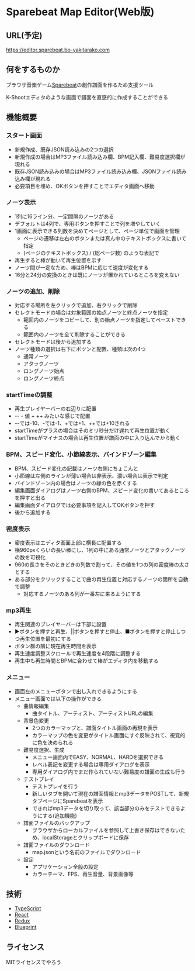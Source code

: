 # Sparebeat Map Editor(Web版)
## URL(予定)
https://editor.sparebeat.bo-yakitarako.com

## 何をするものか

ブラウザ音楽ゲーム[Sparebeat](https://sparebeat.com)の創作譜面を作るため支援ツール

K-Shootエディタのような画面で譜面を直感的に作成することができる

## 機能概要
### スタート画面
- 新規作成、既存JSON読み込みの2つの選択
- 新規作成の場合はMP3ファイル読み込み欄、BPM記入欄、難易度選択欄が現れる
- 既存JSON読み込みの場合はMP3ファイル読み込み欄、JSONファイル読み込み欄が現れる
- 必要項目を埋め、OKボタンを押すことでエディタ画面へ移動

### ノーツ表示
- 1列に16ライン分、一定間隔のノーツがある
- デフォルトは4列で、専用ボタンを押すことで列を増やしていく
- 1画面に表示できる列数を決めてページとして、ページ単位で画面を管理
    - ページの遷移は左右のボタンまたは真ん中のテキストボックスに書いて指定
    - (ページのテキストボックス) / (総ページ数) のような表記で
- 再生すると棒が動いて再生位置を示す
- ノーツ間が一定なため、棒はBPMに応じて速度が変化する
- 16分と24分の変換のときは既にノーツが置かれているところを変えない

### ノーツの追加、削除
- 対応する場所を左クリックで追加、右クリックで削除
- セレクトモードの場合は対象範囲の始点ノーツと終点ノーツを指定
    - 範囲内のノーツをコピーして、別の始点ノーツを指定してペーストできる
    - 範囲内のノーツを全て削除することができる
- セレクトモードは後から追加する
- ノーツ種類の選択は右下にポツンと配置、種類は次の4つ
    - 通常ノーツ
    - アタックノーツ
    - ロングノーツ始点
    - ロングノーツ終点

### startTimeの調整
- 再生プレイヤーバーの右辺りに配置
- -- - 値 + ++ みたいな感じで配置
- --では-10、-では-1、+では+1、++では+10される
- startTimeがプラスの場合はそのミリ秒分だけ遅れて再生位置が動く
- startTimeがマイナスの場合は再生位置が譜面の中に入り込んでから動く

### BPM、スピード変化、小節線表示、バインドゾーン編集
- BPM、スピード変化の記載はノーツ右側にちょこんと
- 小節線は左側のラインが薄い場合は非表示、濃い場合は表示で判定
- バインドゾーン内の場合はノーツの縁の色を赤くする
- 編集画面ダイアログはノーツ右側のBPM、スピード変化の書いてあるところを押すと出る
- 編集画面ダイアログでは必要事項を記入してOKボタンを押す
- 後から追加する

### 密度表示
- 密度表示はエディタ画面上部に横長に配置する
- 横960pxくらいの長い棒にし、1列の中にある通常ノーツとアタックノーツの数を可視化
- 960の長さをそのときどきの列数で割って、その値を1つの列の密度棒の太さとする
- ある部分をクリックすることで曲の再生位置と対応するノーツの箇所を自動で調整
    - 対応するノーツのある列が一番左に来るようにする

### mp3再生
- 再生関連のプレイヤーバーは下部に設置
- ▶ボタンを押すと再生、||ボタンを押すと停止、■ボタンを押すと停止しつつ再生位置を最初にする
- ボタン群の隣に現在再生時間を表示
- 再生速度調整スクロールで再生速度を4段階に調整する
- 再生中も再生時間とBPMに合わせて棒がエディタ内を移動する

### メニュー
- 画面左のメニューボタンで出し入れできるようにする
- メニュー画面では以下の操作ができる
    - 曲情報編集
        - 曲タイトル、アーティスト、アーティストURLの編集
    - 背景色変更
        - 2つのカラーマップと、譜面タイトル画面の再現を表示
        - カラーマップの色を変更がタイトル画面にすぐ反映されて、視覚的に色を決められる
    - 難易度選択、生成
        - メニュー画面内でEASY、NORMAL、HARDを選択できる
        - レベル表記を変更する場合は専用ダイアログを表示
        - 専用ダイアログ内でまだ作られていない難易度の譜面の生成も行う
    - テストプレイ
        - テストプレイを行う
        - 新しいタブを開いて現在の譜面情報とmp3データをPOSTして、新規タブページにSparebeatを表示
        - できればmp3データを切り取って、該当部分のみをテストできるようにする(追加機能)
    - 譜面ファイルのバックアップ
        - ブラウザからローカルファイルを参照して上書き保存はできないため、localStorageとクリップボードに保存
    - 譜面ファイルのダウンロード
        - map.jsonという名前のファイルでダウンロード
    - 設定
        - アプリケーション全般の設定
        - カラーテーマ、FPS、再生音量、背景画像等
    
## 技術
- [TypeScript](https://www.typescriptlang.org/)
- [React](https://ja.reactjs.org/)
- [Redux](https://redux.js.org/)
- [Blueprint](https://blueprintjs.com/)

## ライセンス
MITライセンスでやろう
